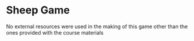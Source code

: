 # Sheep Game

No external resources were used in the making of this game other than the ones provided with the course materials
